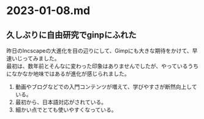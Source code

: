 # 2023-01-08.md

## 久しぶりに自由研究でginpにふれた

昨日のIncscapeの大進化を目の辺りにして、Gimpにも大きな期待をかけて、早速いじってみました。  
最初は、数年前とそんなに変わった印象はありませんでしたが、やっているうちになかなか地味ではあるが進化が感じられました。

1. 動画やブログなどでの入門コンテンツが増えて、学びやすさが断然向上している。
2. 最初から、日本語対応がされている。
3. 細かい点でとても使いやすくなっている。
